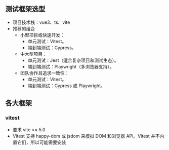 ## 测试框架选型

- 项目技术栈：vue3、ts、vite
- 推荐的组合
  - 小型项目或快速开发：
    - 单元测试：Vitest。
    - 端到端测试：Cypress。
  - 中大型项目：
    - 单元测试：Jest（适合复杂项目和测试生态）。
    - 端到端测试：Playwright（多浏览器支持）。
  - 团队协作且追求一致性：
    - 单元测试：Vitest。
    - 端到端测试：Cypress 或 Playwright。

## 各大框架

### vitest
- 要求 vite >= 5.0
- Vitest 支持 happy-dom 或 jsdom 来模拟 DOM 和浏览器 API。Vitest 并不内置它们，所以可能需要安装